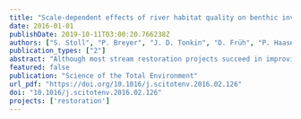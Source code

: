 ```yaml
---
title: "Scale-dependent effects of river habitat quality on benthic invertebrate communities - implications for stream restoration practice"
date: 2016-01-01
publishDate: 2019-10-11T03:00:20.766238Z
authors: ["S. Stoll", "P. Breyer", "J. D. Tonkin", "D. Früh", "P. Haase"]
publication_types: ["2"]
abstract: "Although most stream restoration projects succeed in improving hydromorphological habitat quality, the ecological quality of the stream communities often remains unaffected. We hypothesize that this is because stream communities are largely determined by environmental properties at a larger-than-local spatial scale. Using benthic invertebrate community data as well as hydromorphological habitat quality data from 1087 stream sites, we investigated the role of local- (i.e. 100 m reach) and regional-scale (i.e. 5 km ring centered on each reach) stream hydromorphological habitat quality (LQ and RQ, respectively) on benthic invertebrate communities. The analyses showed that RQ had a greater individual effect on communities than LQ, but the effects of RQ and LQ interacted. Where RQ was either good or poor, communities were exclusively determined by RQ. Only in areas of intermediate RQ, LQ determined communities. Metacommunity analysis helped to explain these findings. Species pools in poor RQ areas were most depauperated, resulting in insufficient propagule pressure for species establishment even at high LQ (e.g. restored) sites. Conversely, higher alpha diversity and an indication of lower beta dispersion signals at mass effects occurring in high RQ areas. That is, abundant neighboring populations may help to maintain populations even at sites with low LQ. The strongest segregation in species co-occurrence was detected at intermediate RQ levels, suggesting that communities are structured to the highest degree by a habitat/environmental gradient. From these results, we conclude that when restoring riverine habitats at the reach scale, restoration projects situated in intermediate RQ settings will likely be the most successful in enhancing the naturalness of local communities. With a careful choice of sites for reach-scale restoration in settings of intermediate RQ and a strategy that aims to expand areas of high RQ, the success of reach-scale restoration in promoting the ecological quality of communities can be greatly improved. "
featured: false
publication: "Science of the Total Environment"
url_pdf: "https://doi.org/10.1016/j.scitotenv.2016.02.126"
doi: "10.1016/j.scitotenv.2016.02.126"
projects: ['restoration']
---
```


